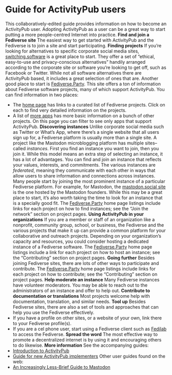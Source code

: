 # Guide for ActivityPub users
This collaboratively-edited guide provides information on how to become an ActivityPub user. Adopting ActivityPub as a user can be a great way to start putting a more people-centred Internet into practice.
**Find and join a Fediverse site**
The easiest way to get started with ActivityPub and the Fediverse is to join a site and start participating.
**Finding projects**
If you’re looking for alternatives to specific corporate social media sites, [switching.software][1] is a great place to start. They offer a set of “ethical, easy-to-use and privacy-conscious alternatives” handily arranged according to the corporate site or software you’re looking to get off, such as Facebook or Twitter. While not all software alternatives there are ActivityPub based, it includes a great selection of ones that are.
Another good place to start is [Fediverse.Party][2]. This site offers a ton of information about Fediverse software projects, many of which support ActivityPub. You can find information in two places:
- The [home page][3] has links to a curated list of Fediverse projects. Click on each to find very detailed information on the projects.
- A list of [more apps][4] has more basic information on a bunch of other projects. On this page you can filter to see only apps that support ActivityPub.
**Discovering instances**
Unlike corporate social media such as Twitter or What’s App, where there’s a single website that all users sign up for, a Fediverse platform is usually more than a single site. A project like the Mastodon microblogging platform has multiple sites–called _instances_. First you find an instance you want to join, then you join it.
While this model means an extra step of selecting an instance, it has a lot of advantages. You can find and join an instance that reflects your values, interests, and commitments.
The various instances are _federated_, meaning they communicate with each other in ways that allow users to share information and connections across instances.
Many people start by joining the most prominent instance of a particular Fediverse platform. For example, for Mastodon, the [mastodon.social site][5] is the one hosted by the Mastodon founders. While this may be a great place to start, it’s also worth taking the time to look for an instance that is a specially good fit.
The [Fediverse.Party][6] home page listings include links for each project on how to find instances; see the “Join the network” section on project pages.
**Using ActivityPub in your organizations**
If you are a member or staff of an organization like a nonprofit, community group, school, or business, the Fediverse and the various projects that make it up can provide a common platform for your collaborative and outreach projects.
Depending on your organization’s capacity and resources, you could consider hosting a dedicated instance of a Fediverse software. The [Fediverse.Party][7] home page listings include a link for each project on how to host an instance; see the “Contributing” section on project pages.
**Going further**
Besides joining Fediverse sites, there are lots of other ways to participate and contribute.
The [Fediverse.Party][8] home page listings include links for each project on how to contribute; see the “Contributing” section on project pages.
**Help moderate an instance**
Many Fediverse instances have volunteer moderators. You may be able to reach out to the administrators of an instance and offer to help out.
**Contribute to documentation or translations**
Most projects welcome help with documentation, translation, and similar needs.
**Tool up**
Besides Fediverse sites, there are also a set of tools and approaches that can help you use the Fediverse effectively.
- If you have a profile on other sites, or a website of your own, link there to your Fediverse profile(s).
- If you are a cel phone user, start using a Fediverse client such as [Fedilab][9] to access the Fediverse.
**Spread the word**
The most effective way to promote a decentralized internet is by using it and encouraging others to do likewise.
**More information**
See the accompanying guides:
- [Introduction to ActivityPub][10]
- [Guide for new ActivityPub implementers][11]
Other user guides found on the web:
- [An Increasingly Less-Brief Guide to Mastodon][12]

[1]:	https://switching.software/
[2]:	https://fediverse.party/
[3]:	https://fediverse.party/
[4]:	https://fediverse.party/en/miscellaneous
[5]:	https://mastodon.social/about
[6]:	https://fediverse.party/
[7]:	https://fediverse.party/
[8]:	https://fediverse.party/
[9]:	https://fedilab.app/
[10]:	https://socialhub.activitypub.rocks/t/introduction-to-activitypub/508
[11]:	https://socialhub.activitypub.rocks/t/draft-guide-for-new-activitypub-implementers/479
[12]:	https://github.com/joyeusenoelle/GuideToMastodon